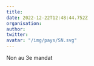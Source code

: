 ```yaml
---
title: 
date: 2022-12-22T12:48:44.752Z
organisation: 
author: 
twitter: 
avatar: "/img/pays/SN.svg"
---
```


Non au 3e mandat 